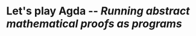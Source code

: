 # Let's play Agda -- *Running abstract mathematical proofs as programs*

<!--
```
module Padova2025.Index where

open import Padova2025.Welcome
open import Padova2025.ProgrammingBasics
open import Padova2025.ProvingBasics
open import Padova2025.VerifiedAlgorithms
open import Padova2025.Cubical
```
-->
